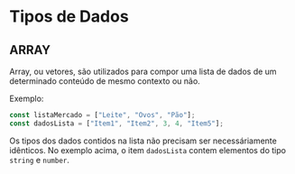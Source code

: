 # Tipos de Dados

## ARRAY

Array, ou vetores, são utilizados para compor uma lista de dados de um determinado conteúdo de mesmo contexto ou não.

Exemplo:

```js
const listaMercado = ["Leite", "Ovos", "Pão"];
const dadosLista = ["Item1", "Item2", 3, 4, "Item5"];
```

Os tipos dos dados contidos na lista não precisam ser necessáriamente idênticos. No exemplo acima, o item <code>dadosLista</code> contem elementos do tipo <code>string</code> e <code>number</code>.

